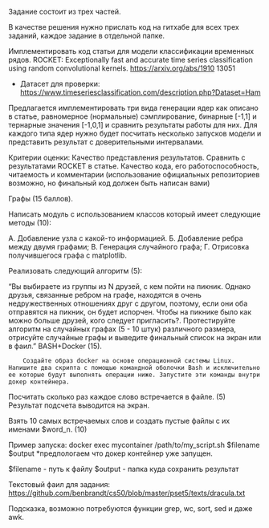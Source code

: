 Задание состоит из трех частей. 


В качестве решения нужно прислать код на гитхабе для всех трех заданий, каждое задание в отдельной папке.


Имплементировать код статьи для модели классификации временных рядов. 
ROCKET: Exceptionally fast and accurate time series classification using random convolutional kernels. https://arxiv.org/abs/1910 13051

- Датасет для проверки: 
https://www.timeseriesclassification.com/description.php?Dataset=Ham  


Предлагается имплементировать три вида генерации ядер как описано в статье, равномерное (нормальные) сэмплирование, бинарные [-1,1] и тернарные значения  [-1,0,1] и сравнить результаты работы для них. Для каждого типа ядер нужно будет посчитать несколько запусков модели и представить результат с доверительными интервалами.


Критерии оценки:
Качество представления результатов. Сравнить с результатами ROCKET в статье.
Качество кода, его работоспособность, читаемость и  комментарии (использование официальных репозиториев возможно, но финальный код должен быть написан вами)


Графы (15 баллов).

Написать модуль с использованием классов который имеет следующие методы (10):


А. Добавление узла с какой-то информацией.
Б. Добавление ребра между двумя графами;
B. Генерация случайного графа;
Г. Отрисовка получившегося графа с matplotlib.

Реализовать следующий алгоритм (5):

“Вы выбираете из группы из N друзей, с кем пойти на пикник. Однако друзья, связанные ребром на графе, находятся в очень недружественных отношениях друг с другом, поэтому, если они оба отправятся на пикник, он будет испорчен. Чтобы на пикнике было как можно больше друзей, кого следует пригласить?. Протестируйте алгоритм на случайных графах (5 - 10 штук)  различного размера, отрисуйте случайные графы и выведите финальный список на экран или в фаил.”
BASH+Docker (15).


		Создайте образ docker на основе операционной системы Linux. Напишите два скрипта с помощью командной оболочки Bash и исключительно ее которые будут выполнять операции ниже. Запустите эти команды внутри докер контейнера.


Посчитать сколько раз каждое слово встречается в файле. (5) 
Результат подсчета выводится на экран.


Взять 10 самых встречаемых слов и создать пустые файлы с их именами $word_n. (10)

Пример запуска: docker exec mycontainer /path/to/my_script.sh $filename $output
*предпологаем что докер контейнер уже запущен.

$filename - путь к файлу
$output - папка куда сохранить результат


Текстовый фаил для задания: https://github.com/benbrandt/cs50/blob/master/pset5/texts/dracula.txt

Подсказка, возможно потребуются функции grep, wc, sort, sed и даже awk.
